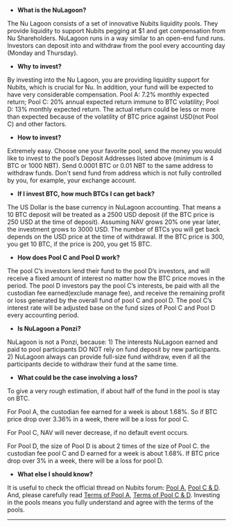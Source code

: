  
- **What is the NuLagoon?**
 
The Nu Lagoon consists of a set of innovative Nubits liquidity pools. They provide liquidity to support Nubits pegging at $1 and get compensation from Nu Shareholders. NuLagoon runs in a way similar to an open-end fund runs. Investors can deposit into and withdraw from the pool every accounting day (Monday and Thursday).
 
- **Why to invest?**
 
By investing into the Nu Lagoon, you are providing liquidity support for Nubits, which is crucial for Nu. In addition, your fund will be expected to have very considerable compensation. Pool A: 7.2% monthly expected return; Pool C: 20% annual expected return immune to BTC volatility; Pool D: 13% monthly expected return. The actual return could be less or more than expected because of the volatility of BTC price against USD(not Pool C) and other factors.
 
- **How to invest?**
 
Extremely easy. Choose one your favorite pool, send the money you would like to invest to the pool’s Deposit Addresses listed above (minimum is 4 BTC or 1000 NBT). Send 0.0001 BTC or 0.01 NBT to the same address to withdraw funds. Don't send fund from address which is not fully controlled by you, for example, your exchange account.
 
- **If I invest BTC, how much BTCs I can get back?**

The US Dollar is the base currency in NuLagoon accounting. That means a 10 BTC deposit will be treated as a 2500 USD deposit (if the BTC price is 250 USD at the time of deposit). Assuming NAV grows 20% one year later, the investment grows to 3000 USD. The number of BTCs you will get back depends on the USD price at the time of withdrawal. If the BTC price is 300, you get 10 BTC, if the price is 200, you get 15 BTC.

 
- **How does Pool C and Pool D work?**

The pool C’s investors lend their fund to the pool D’s investors, and will receive a fixed amount of interest no matter how the BTC price moves in the period. The pool D investors pay the pool C’s interests, be paid with all the custodian fee earned(exclude manage fee), and receive the remaining profit or loss generated by the overall fund of pool C and pool D. The pool C’s interest rate will be adjusted base on the fund sizes of Pool C and Pool D every accounting period.

 
- **Is NuLagoon a Ponzi?**

NuLagoon is not a Ponzi, because: 1) The interests NuLagoon earned and paid to pool participants DO NOT rely on fund deposit by new participants. 2) NuLagoon always can provide full-size fund withdraw, even if all the participants decide to withdraw their fund at the same time.

 
- **What could be the case involving a loss?**
 
To give a very rough estimation, if about half of the fund in the pool is stay on BTC.

For Pool A, the custodian fee earned for a week is about 1.68%. So if BTC price drop over 3.36% in a week, there will be a loss for pool C.

For Pool C, NAV will never decrease, if no default event occurs.

For Pool D, the size of Pool D is about 2 times of the size of Pool C. the custodian fee pool C and D earned for a week is about 1.68%. If BTC price drop over 3% in a week, there will be a loss for pool D.

- **What else I should know?**
 
It is useful to check the official thread on Nubits forum: [Pool A][1], [Pool C & D][2]. And, please carefully read [Terms of Pool A][3], [Terms of Pool C & D][4]. Investing in the pools means you fully understand and agree with the terms of the pools.

 
----------


  [1]: https://discuss.nubits.com/t/nu-lagoon-the-nu-lagoon-is-supportting-bitcoin-co-id-now-nav-1-062-14-may/1777

  [2]: https://discuss.nubits.com/t/preann-the-creation-of-nu-lagoon-pool-c-and-pool-d-the-first-liquidity-pool-immune-to-btc-volatility-and-the-first-leveraged-liquidity-pool/2161

  [3]: https://github.com/henrynu/NuLagoon/blob/master/Terms%20of%20Pool%20A.md

  [4]: https://github.com/henrynu/NuLagoon/blob/master/Terms%20of%20Pool%20C%20%26%20D.md